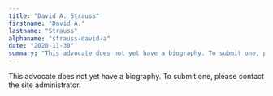 ```yaml
---
title: "David A. Strauss"
firstname: "David A."
lastname: "Strauss"
alphaname: "strauss-david-a"
date: "2020-11-30"
summary: "This advocate does not yet have a biography. To submit one, please contact the site administrator."
---
```

This advocate does not yet have a biography. To submit one, please contact the site administrator.


